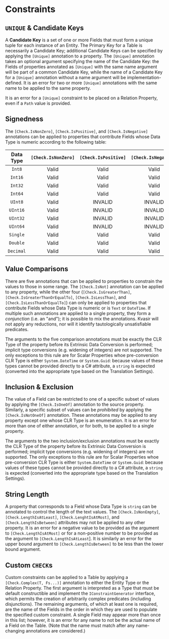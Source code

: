 ﻿# Constraints

## `UNIQUE` & Candidate Keys

A **Candidate Key** is a set of one or more Fields that must form a unique tuple for each instance of an Entity. The
Primary Key for a Table is necessarily a Candidate Key; additional Candidate Keys can be specified by applying the
`[Unique]` annotation to a property. The `[Unique]` annotation takes an optional argument specifying the name of the
Candidate Key: the Fields of properties annotated as `[Unique]` with the same name argument will be part of a common
Candidate Key, while the name of a Candidate Key for a `[Unique]` annotation without a name argument will be
implementation-defined. It is an error for two or more `[Unique]` annotations with the same name to be applied to the
same property.

It is an error for a `[Unique]` constraint to be placed on a Relation Property, even if a `Path` value is provided.

## Signedness

The `[Check.IsNonZero]`, `[Check.IsPositive]`, and `[Check.IsNegative]` annotations can be applied to properties that
contribute Fields whose Data Type is numeric according to the following table:

| Data Type | `[Check.IsNonZero]` | `[Check.IsPositive]` | `[Check.IsNegative]` |
|:---------:|:-------------------:|:--------------------:|:--------------------:|
| `Int8`    | Valid				  | Valid				 | Valid				|
| `Int16`   | Valid				  | Valid				 | Valid				|
| `Int32`   | Valid				  | Valid				 | Valid				|
| `Int64`   | Valid				  | Valid				 | Valid				|
| `UInt8`   | Valid				  | INVALID				 | INVALID				|
| `UInt16`  | Valid				  | INVALID				 | INVALID				|
| `UInt32`  | Valid				  | INVALID				 | INVALID				|
| `UInt64`  | Valid				  | INVALID				 | INVALID				|
| `Single`  | Valid				  | Valid				 | Valid				|
| `Double`  | Valid				  | Valid				 | Valid				|
| `Decimal` | Valid				  | Valid				 | Valid				|

## Value Comparisons

There are five annotations that can be applied to properties to constrain the values to those in some range. The
`[Check.IsNot]` annotation can be applied to any property, while the other four (`[Check.IsGreaterThan]`,
`[Check.IsGreaterThanOrEqualTo]`, `[Check.IsLessThan]`, and `[Check.IsLessThanOrEqualTo]`) can only be applied to
properties that contribute Fields whose Data Type is numeric or is `Text` or `DateTime`. If multiple such annotations
are applied to a single property, they form a _conjunction_ (i.e. an "and"); it is possible to mix the annotations.
Kvasir will not apply any reductions, nor will it identify tautologically unsatisfiable predicates.

The arguments to the five comparison annotations must be exactly the CLR Type of the property before its Extrinsic
Data Conversion is performed; implicit type conversions (e.g. widening of integers) are not supported. The only
exceptions to this rule are for Scalar Properties whoe pre-conversion CLR Type is either `System.DateTime` or
`System.Guid`: because values of these types cannot be provided directly to a C# attribute, a `string` is expected
(converted into the appropriate type based on the Translation Settings).

## Inclusion & Exclusion

The value of a Field can be restricted to one of a specific subset of values by applying the `[Check.IsOneOf]`
annotation to the source property. Similarly, a specific subset of values can be _prohibited_ by applying the
`[Check.IsNotOneOf]` annotation. These annotations may be applied to any property except one whose CLR Type is an
enumeration. It is an error for more than one of either annotation, or for both, to be applied to a single property.

The arguments to the two inclusion/exclusion annotations must be exactly the CLR Type of the property before its
Extrinsic Data Conversion is performed; implicit type conversions (e.g. widening of integers) are not supported. The
only exceptions to this rule are for Scalar Properties whoe pre-conversion CLR Type is either `System.DateTime` or
`System.Guid`: because values of these types cannot be provided directly to a C# attribute, a `string` is expected
(converted into the appropriate type based on the Translation Settings).

## String Length

A property that corresponds to a Field whose Data Type is `string` can be annotated to control the length of the text
values. The `[Check.IsNonEmpty]`, `[Check.LengthIsAtLeast]`, `[Check.LenghtIsAtMost]`, and `[Check.LengthIsBetween]`
attributes may not be applied to any other property. It is an error for a negative value to be provided as the argument
to `[Check.LengthIsAtMost]` or for a non-positive number to be provided as the argument to `[Check.LengthIsAtLeast`]. It
is similarly an error for the upper bound argument to `[Check.LengthIsBetween]` to be less than the lower bound
argument.

## Custom `CHECK`s

Custom constraints can be applied to a Table by applying a `[Check.Complex(T, Fs...)]` annotation to either the Entity
Type or the Relation Property. The first argument is interpreted as a Type that must be default constructible and
implement the `IConstraintGenerator` interface, which permits the creation of arbitrarily complex predicates (including
disjunctions). The remaining arguments, of which at least one is required, are the name of the Fields in the order in
which they are used to populate the specified custom constraint. A single Field may appear more than once in this list;
however, it is an error for any name to not be the actual name of a Field on the Table. (Note that the name must match
after any name-changing annotations are considered.)